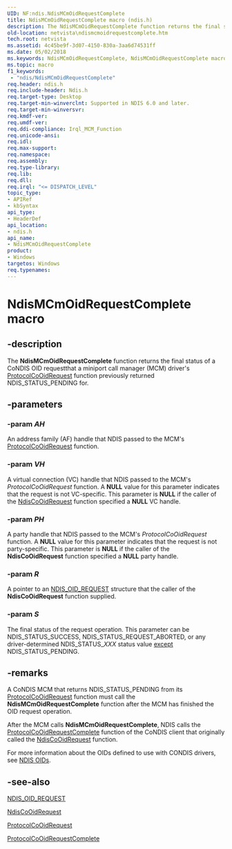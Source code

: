 ```yaml
---
UID: NF:ndis.NdisMCmOidRequestComplete
title: NdisMCmOidRequestComplete macro (ndis.h)
description: The NdisMCmOidRequestComplete function returns the final status of a CoNDIS OID requestthat a miniport call manager (MCM) driver's ProtocolCoOidRequest function previously returned NDIS_STATUS_PENDING for.
old-location: netvista\ndismcmoidrequestcomplete.htm
tech.root: netvista
ms.assetid: 4c45be9f-3d07-4150-830a-3aa6d74531ff
ms.date: 05/02/2018
ms.keywords: NdisMCmOidRequestComplete, NdisMCmOidRequestComplete macro [Network Drivers Starting with Windows Vista], condis_request_ref_fc46ea1a-b820-4f1d-b986-e879adb27ad6.xml, ndis/NdisMCmOidRequestComplete, netvista.ndismcmoidrequestcomplete
ms.topic: macro
f1_keywords:
 - "ndis/NdisMCmOidRequestComplete"
req.header: ndis.h
req.include-header: Ndis.h
req.target-type: Desktop
req.target-min-winverclnt: Supported in NDIS 6.0 and later.
req.target-min-winversvr: 
req.kmdf-ver: 
req.umdf-ver: 
req.ddi-compliance: Irql_MCM_Function
req.unicode-ansi: 
req.idl: 
req.max-support: 
req.namespace: 
req.assembly: 
req.type-library: 
req.lib: 
req.dll: 
req.irql: "<= DISPATCH_LEVEL"
topic_type:
- APIRef
- kbSyntax
api_type:
- HeaderDef
api_location:
- ndis.h
api_name:
- NdisMCmOidRequestComplete
product:
- Windows
targetos: Windows
req.typenames: 
---
```


# NdisMCmOidRequestComplete macro


## -description


The 
  <b>NdisMCmOidRequestComplete</b> function returns the final status of a CoNDIS OID requestthat a miniport
  call manager (MCM) driver's 
  <a href="https://docs.microsoft.com/windows-hardware/drivers/ddi/content/ndis/nc-ndis-protocol_co_oid_request">ProtocolCoOidRequest</a> function
  previously returned NDIS_STATUS_PENDING for.


## -parameters




### -param _AH_

An address family (AF) handle that NDIS passed to the MCM's 
     <a href="https://docs.microsoft.com/windows-hardware/drivers/ddi/content/ndis/nc-ndis-protocol_co_oid_request">
     ProtocolCoOidRequest</a> function.

### -param _VH_

A virtual connection (VC) handle that NDIS passed to the MCM's 
     <i>ProtocolCoOidRequest</i> function. A <b>NULL</b> value for this parameter indicates that the request is not
     VC-specific. This parameter is <b>NULL</b> if the caller of the 
     <a href="https://docs.microsoft.com/windows-hardware/drivers/ddi/content/ndis/nf-ndis-ndiscooidrequest">NdisCoOidRequest</a> function specified a
     <b>NULL</b> VC handle.

### -param _PH_

A party handle that NDIS passed to the MCM's 
     <i>ProtocolCoOidRequest</i> function. A <b>NULL</b> value for this parameter indicates that the request is not
     party-specific. This parameter is <b>NULL</b> if the caller of the 
     <b>NdisCoOidRequest</b> function specified a <b>NULL</b> party handle.

### -param _R_

A pointer to an 
     <a href="https://docs.microsoft.com/windows-hardware/drivers/ddi/content/ndis/ns-ndis-_ndis_oid_request">NDIS_OID_REQUEST</a> structure that the caller
     of the 
     <b>NdisCoOidRequest</b> function supplied.

### -param _S_

The final status of the request operation. This parameter can be NDIS_STATUS_SUCCESS,
     NDIS_STATUS_REQUEST_ABORTED, or any driver-determined NDIS_STATUS_<i>XXX</i> status value
     <u>except</u> NDIS_STATUS_PENDING.
     
## -remarks



A CoNDIS MCM that returns NDIS_STATUS_PENDING from its 
    <a href="https://docs.microsoft.com/windows-hardware/drivers/ddi/content/ndis/nc-ndis-protocol_co_oid_request">ProtocolCoOidRequest</a> function must
    call the 
    <b>NdisMCmOidRequestComplete</b> function after the MCM has finished the OID request operation.

After the MCM calls 
    <b>NdisMCmOidRequestComplete</b>, NDIS calls the 
    <a href="https://docs.microsoft.com/windows-hardware/drivers/ddi/content/ndis/nc-ndis-protocol_co_oid_request_complete">
    ProtocolCoOidRequestComplete</a> function of the CoNDIS client that originally called the 
    <a href="https://docs.microsoft.com/windows-hardware/drivers/ddi/content/ndis/nf-ndis-ndiscooidrequest">NdisCoOidRequest</a> function.

For more information about the OIDs defined to use with CONDIS drivers, see 
    <a href="https://docs.microsoft.com/windows-hardware/drivers/ddi/content/_netvista/">NDIS OIDs</a>.




## -see-also




<a href="https://docs.microsoft.com/windows-hardware/drivers/ddi/content/ndis/ns-ndis-_ndis_oid_request">NDIS_OID_REQUEST</a>



<a href="https://docs.microsoft.com/windows-hardware/drivers/ddi/content/ndis/nf-ndis-ndiscooidrequest">NdisCoOidRequest</a>



<a href="https://docs.microsoft.com/windows-hardware/drivers/ddi/content/ndis/nc-ndis-protocol_co_oid_request">ProtocolCoOidRequest</a>



<a href="https://docs.microsoft.com/windows-hardware/drivers/ddi/content/ndis/nc-ndis-protocol_co_oid_request_complete">
   ProtocolCoOidRequestComplete</a>
 

 

